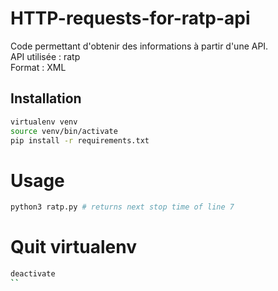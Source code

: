 # HTTP-requests-for-ratp-api

Code permettant d'obtenir des informations à partir d'une API.   
API utilisée :  ratp   
Format :  XML   

## Installation
```bash
virtualenv venv
source venv/bin/activate
pip install -r requirements.txt
```
# Usage

```python
python3 ratp.py # returns next stop time of line 7
```
# Quit virtualenv 
```bash
deactivate
``
